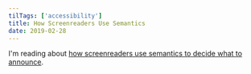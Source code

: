 ```yaml
---
tilTags: ['accessibility']
title: How Screenreaders Use Semantics
date: 2019-02-28
---
```


I'm reading about [how screenreaders use semantics to decide what to announce](https://alistapart.com/article/semantics-to-screen-readers).

